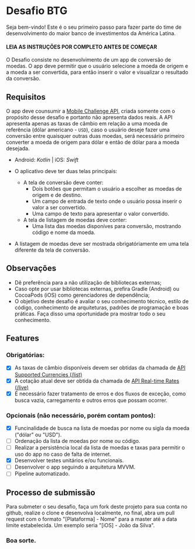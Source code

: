 # Desafio BTG

Seja bem-vindo! Este é o seu primeiro passo para fazer parte do time de desenvolvimento do maior banco de investimentos da América Latina.

#### LEIA AS INSTRUÇÕES POR COMPLETO ANTES DE COMEÇAR

O Desafio consiste no desenvolvimento de um app de conversão de moedas. O app deve permitir que o usuário selecione a moeda de origem e a moeda a ser convertida, para então inserir o valor e visualizar o resultado da conversão. 

## Requisitos

O app deve counsumir a [Mobile Challenge API](https://btg-mobile-challenge.herokuapp.com), criada somente com o propósito desse desafio e portanto não apresenta dados reais. A API apresenta apenas as taxas de câmbio em relação a uma moeda de referência (dólar americano - `USD`), caso o usuário deseje fazer uma conversão entre quaisquer outras duas moedas, será necessário primeiro converter a moeda de origem para dólar e então de dólar para a moeda desejada.  

* Android: _Kotlin_ | iOS: _Swift_
* O aplicativo deve ter duas telas principais:
   * A tela de conversão deve conter:
      * Dois botões que permitam o usuário a escolher as moedas de origem e de destino.
      * Um campo de entrada de texto onde o usuário possa inserir o valor a ser convertido.
      * Uma campo de texto para apresentar o valor convertido.
   * A tela de listagem de moedas deve conter:
      * Uma lista das moedas disponíves para conversão, mostrando código e nome da moeda.
    
* A listagem de moedas deve ser mostrada obrigatóriamente em uma tela diferente da tela de conversão.

## Observações
* Dê preferência para a não utilização de bibliotecas externas;
* Caso opte por usar bibliotecas externas, prefira Gradle (Android) ou CocoaPods (iOS) como gerenciadores de dependência;
* O objetivo deste desafio é avaliar o seu conhecimento técnico, estilo de código, conhecimento de arquiteturas, padrões de programação e boas práticas. Faça disso uma oportunidade pra mostrar todo o seu conhecimento.

## Features
### Obrigatórias:
- [x] As taxas de câmbio disponíveis devem ser obtidas da chamada de [API Supported Currencies (/list)](https://btg-mobile-challenge.herokuapp.com/list)
- [x] A cotação atual deve ser obtida da chamada de [API Real-time Rates (/live)](https://btg-mobile-challenge.herokuapp.com/live)
- [x] É necessário fazer tratamento de erros e dos fluxos de exceção, como busca vazia, carregamento e outros erros que possam ocorrer.

### Opcionais (não necessário, porém contam pontos):
- [x] Funcinalidade de busca na lista de moedas por nome ou sigla da moeda ("dólar" ou "USD").
- [ ] Ordenação da lista de moedas por nome ou código.
- [ ] Realizar a persistência local da lista de moedas e taxas para permitir o uso do app no caso de falta de internet.
- [x] Desenvolver testes unitários e/ou funcionais.
- [ ] Desenvolver o app seguindo a arquitetura MVVM.
- [ ] Pipeline automatizado.

## Processo de submissão
Para submeter o seu desafio, faça um fork deste projeto para sua conta no github, realize o clone e desenvolva localmente, no final, abra um pull request com o formato "[Plataforma] - Nome" para a master até a data limite estabelecida. Um exemplo seria "[iOS] - João da Silva".

### Boa sorte.
